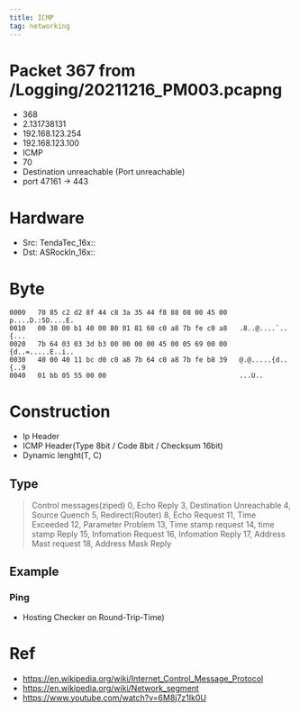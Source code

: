 ```yaml
---
title: ICMP
tag: networking
---
```


# Packet 367 from /Logging/20211216_PM003.pcapng
- 368
- 2.131738131
- 192.168.123.254
- 192.168.123.100
- ICMP
- 70
- Destination unreachable (Port unreachable)
- port 47161 -> 443

# Hardware
- Src: TendaTec_16x::
- Dst: ASRockIn_16x::


# Byte

```
0000   70 85 c2 d2 8f 44 c8 3a 35 44 f8 88 08 00 45 00   p....D.:5D....E.
0010   00 38 00 b1 40 00 80 01 81 60 c0 a8 7b fe c0 a8   .8..@....`..{...
0020   7b 64 03 03 3d b3 00 00 00 00 45 00 05 69 00 00   {d..=.....E..i..
0030   40 00 40 11 bc d0 c0 a8 7b 64 c0 a8 7b fe b8 39   @.@.....{d..{..9
0040   01 bb 05 55 00 00                                 ...U..
```

# Construction
- Ip Header
- ICMP Header(Type 8bit / Code 8bit / Checksum 16bit)
- Dynamic lenght(T, C)

## Type
> Control messages(ziped)
0, Echo Reply
3, Destination Unreachable
4, Source Quench
5, Redirect(Router)
8, Echo Request
11, Time Exceeded
12, Parameter Problem
13, Time stamp request
14, time stamp Reply
15, Infomation Request
16, Infomation Reply
17, Address Mast request
18, Address Mask Reply


## Example
### Ping
- Hosting Checker on Round-Trip-Time)



# Ref

- https://en.wikipedia.org/wiki/Internet_Control_Message_Protocol
- https://en.wikipedia.org/wiki/Network_segment
- https://www.youtube.com/watch?v=6M8j7z1Ik0U
